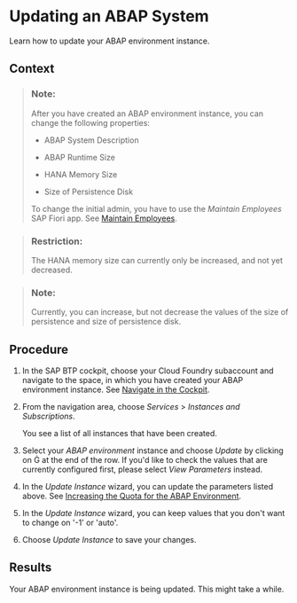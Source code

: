 <!-- loio7890ffa8a7274ac1852b37ede5b773d1 -->

<link rel="stylesheet" type="text/css" href="../css/sap-icons.css"/>

# Updating an ABAP System

Learn how to update your ABAP environment instance.



## Context

> ### Note:  
> After you have created an ABAP environment instance, you can change the following properties:
> 
> -   ABAP System Description
> 
> -   ABAP Runtime Size
> 
> -   HANA Memory Size
> 
> -   Size of Persistence Disk
> 
> 
> To change the initial admin, you have to use the *Maintain Employees* SAP Fiori app. See [Maintain Employees](../50-administration-and-ops/maintain-employees-e882b0f.md).

> ### Restriction:  
> The HANA memory size can currently only be increased, and not yet decreased.

> ### Note:  
> Currently, you can increase, but not decrease the values of the size of persistence and size of persistence disk.



## Procedure

1.  In the SAP BTP cockpit, choose your Cloud Foundry subaccount and navigate to the space, in which you have created your ABAP environment instance. See [Navigate in the Cockpit](https://help.sap.com/products/BTP/65de2977205c403bbc107264b8eccf4b/0874895f1f78459f9517da55a11ffebd.html).

2.  From the navigation area, choose *Services* \> *Instances and Subscriptions*.

    You see a list of all instances that have been created.

3.  Select your *ABAP environment* instance and choose *Update* by clicking on <span class="SAP-icons"></span> at the end of the row. If you'd like to check the values that are currently configured first, please select *View Parameters* instead.

4.  In the *Update Instance* wizard, you can update the parameters listed above. See [Increasing the Quota for the ABAP Environment](increasing-the-quota-for-the-abap-environment-c40cb18.md).

5.  In the *Update Instance* wizard, you can keep values that you don't want to change on '-1' or 'auto'.

6.  Choose *Update Instance* to save your changes.




<a name="loio7890ffa8a7274ac1852b37ede5b773d1__result_zgb_jqd_q4b"/>

## Results

Your ABAP environment instance is being updated. This might take a while.

